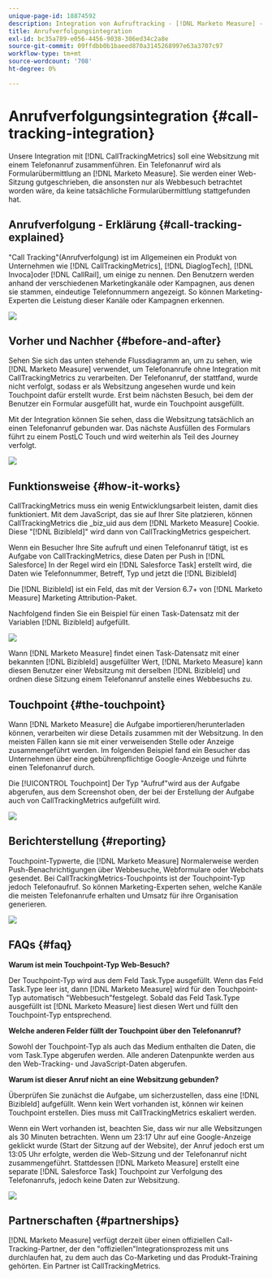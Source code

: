 ```yaml
---
unique-page-id: 18874592
description: Integration von Aufruftracking - [!DNL Marketo Measure] - Produktdokumentation
title: Anrufverfolgungsintegration
exl-id: bc35a789-e056-4456-9038-306ed34c2a8e
source-git-commit: 09ffdbb0b1baeed870a3145268997e63a3707c97
workflow-type: tm+mt
source-wordcount: '708'
ht-degree: 0%

---
```


# Anrufverfolgungsintegration {#call-tracking-integration}

Unsere Integration mit [!DNL CallTrackingMetrics] soll eine Websitzung mit einem Telefonanruf zusammenführen. Ein Telefonanruf wird als Formularübermittlung an [!DNL Marketo Measure]. Sie werden einer Web-Sitzung gutgeschrieben, die ansonsten nur als Webbesuch betrachtet worden wäre, da keine tatsächliche Formularübermittlung stattgefunden hat.

## Anrufverfolgung - Erklärung {#call-tracking-explained}

&quot;Call Tracking&quot;(Anrufverfolgung) ist im Allgemeinen ein Produkt von Unternehmen wie [!DNL CallTrackingMetrics], [!DNL DiaglogTech], [!DNL Invoca]oder [!DNL CallRail], um einige zu nennen. Den Benutzern werden anhand der verschiedenen Marketingkanäle oder Kampagnen, aus denen sie stammen, eindeutige Telefonnummern angezeigt. So können Marketing-Experten die Leistung dieser Kanäle oder Kampagnen erkennen.

![](assets/1.png)

## Vorher und Nachher {#before-and-after}

Sehen Sie sich das unten stehende Flussdiagramm an, um zu sehen, wie [!DNL Marketo Measure] verwendet, um Telefonanrufe ohne Integration mit CallTrackingMetrics zu verarbeiten. Der Telefonanruf, der stattfand, wurde nicht verfolgt, sodass er als Websitzung angesehen wurde und kein Touchpoint dafür erstellt wurde. Erst beim nächsten Besuch, bei dem der Benutzer ein Formular ausgefüllt hat, wurde ein Touchpoint ausgefüllt.

Mit der Integration können Sie sehen, dass die Websitzung tatsächlich an einen Telefonanruf gebunden war. Das nächste Ausfüllen des Formulars führt zu einem PostLC Touch und wird weiterhin als Teil des Journey verfolgt.

![](assets/2.png)

## Funktionsweise {#how-it-works}

CallTrackingMetrics muss ein wenig Entwicklungsarbeit leisten, damit dies funktioniert. Mit dem JavaScript, das sie auf Ihrer Site platzieren, können CallTrackingMetrics die _biz_uid aus dem [!DNL Marketo Measure] Cookie. Diese &quot;[!DNL BizibleId]&quot; wird dann von CallTrackingMetrics gespeichert.

Wenn ein Besucher Ihre Site aufruft und einen Telefonanruf tätigt, ist es Aufgabe von CallTrackingMetrics, diese Daten per Push in [!DNL Salesforce]  In der Regel wird ein [!DNL Salesforce Task] erstellt wird, die Daten wie Telefonnummer, Betreff, Typ und jetzt die [!DNL BizibleId]

Die [!DNL BizibleId] ist ein Feld, das mit der Version 6.7+ von [!DNL Marketo Measure] Marketing Attribution-Paket.

Nachfolgend finden Sie ein Beispiel für einen Task-Datensatz mit der Variablen [!DNL BizibleId] aufgefüllt.

![](assets/3.png)

Wann [!DNL Marketo Measure] findet einen Task-Datensatz mit einer bekannten [!DNL BizibleId] ausgefüllter Wert, [!DNL Marketo Measure] kann diesen Benutzer einer Websitzung mit derselben [!DNL BizibleId] und ordnen diese Sitzung einem Telefonanruf anstelle eines Webbesuchs zu.

## Touchpoint {#the-touchpoint}

Wann [!DNL Marketo Measure] die Aufgabe importieren/herunterladen können, verarbeiten wir diese Details zusammen mit der Websitzung. In den meisten Fällen kann sie mit einer verweisenden Stelle oder Anzeige zusammengeführt werden. Im folgenden Beispiel fand ein Besucher das Unternehmen über eine gebührenpflichtige Google-Anzeige und führte einen Telefonanruf durch.

Die [!UICONTROL Touchpoint] Der Typ &quot;Aufruf&quot;wird aus der Aufgabe abgerufen, aus dem Screenshot oben, der bei der Erstellung der Aufgabe auch von CallTrackingMetrics aufgefüllt wird.

![](assets/4.png)

## Berichterstellung {#reporting}

Touchpoint-Typwerte, die [!DNL Marketo Measure] Normalerweise werden Push-Benachrichtigungen über Webbesuche, Webformulare oder Webchats gesendet. Bei CallTrackingMetrics-Touchpoints ist der Touchpoint-Typ jedoch Telefonaufruf. So können Marketing-Experten sehen, welche Kanäle die meisten Telefonanrufe erhalten und Umsatz für ihre Organisation generieren.

![](assets/5.png)

## FAQs {#faq}

**Warum ist mein Touchpoint-Typ Web-Besuch?**

Der Touchpoint-Typ wird aus dem Feld Task.Type ausgefüllt. Wenn das Feld Task.Type leer ist, dann [!DNL Marketo Measure] wird für den Touchpoint-Typ automatisch &quot;Webbesuch&quot;festgelegt. Sobald das Feld Task.Type ausgefüllt ist [!DNL Marketo Measure] liest diesen Wert und füllt den Touchpoint-Typ entsprechend.

**Welche anderen Felder füllt der Touchpoint über den Telefonanruf?**

Sowohl der Touchpoint-Typ als auch das Medium enthalten die Daten, die vom Task.Type abgerufen werden. Alle anderen Datenpunkte werden aus den Web-Tracking- und JavaScript-Daten abgerufen.

**Warum ist dieser Anruf nicht an eine Websitzung gebunden?**

Überprüfen Sie zunächst die Aufgabe, um sicherzustellen, dass eine [!DNL BizibleId] aufgefüllt. Wenn kein Wert vorhanden ist, können wir keinen Touchpoint erstellen. Dies muss mit CallTrackingMetrics eskaliert werden.

Wenn ein Wert vorhanden ist, beachten Sie, dass wir nur alle Websitzungen als 30 Minuten betrachten. Wenn um 23:17 Uhr auf eine Google-Anzeige geklickt wurde (Start der Sitzung auf der Website), der Anruf jedoch erst um 13:05 Uhr erfolgte, werden die Web-Sitzung und der Telefonanruf nicht zusammengeführt. Stattdessen [!DNL Marketo Measure] erstellt eine separate [!DNL Salesforce Task] Touchpoint zur Verfolgung des Telefonanrufs, jedoch keine Daten zur Websitzung.

![](assets/6.png)

## Partnerschaften {#partnerships}

[!DNL Marketo Measure] verfügt derzeit über einen offiziellen Call-Tracking-Partner, der den &quot;offiziellen&quot;Integrationsprozess mit uns durchlaufen hat, zu dem auch das Co-Marketing und das Produkt-Training gehörten. Ein Partner ist CallTrackingMetrics.
